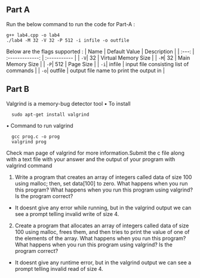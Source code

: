 ## Part A
Run the below command to run the code for Part-A :
```
g++ lab4.cpp -o lab4
./lab4 -M 32 -V 32 -P 512 -i infile -o outfile
```

Below are the flags supported :
| Name | Default Value | Description |
| :---: | :-------------: | :----------- |
| `-V`| 32 | Virtual Memory Size |
| `-M`| 32 | Main Memory Size |
| `-P`| 512 | Page Size | 
| `-i`| infile | input file consisting list of commands |
| `-o`| outfile | output file name to print the output in | 

## Part B

Valgrind is a memory-bug detector tool
• To install
```
  sudo apt-get install valgrind
```
• Command to run valgrind
```
  gcc prog.c -o prog
  valgrind prog  
```

Check man page of valgrind for more information.Submit the c file along with a text file with your answer and the output of your program with valgrind command
1. Write a program that creates an array of integers called data of size 100 using malloc; then, set data[100] to zero. What happens when you run this program? What happens when you run this program using valgrind? Is the program correct?
 - It doesnt give any error while running, but in the valgrind output we can see a prompt telling invalid write of size 4.
2. Create a program that allocates an array of integers called data of size 100 using malloc, frees them, and then tries to print the value of one of the elements of the array. What happens when you run this program? What happens when you run this program using valgrind? Is the program correct?
 - It doesnt give any runtime error, but in the valgrind output we can see a prompt telling invalid read of size 4.


